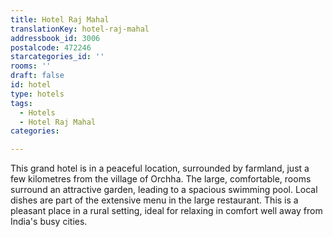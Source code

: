 ```yaml
---
title: Hotel Raj Mahal
translationKey: hotel-raj-mahal
addressbook_id: 3006
postalcode: 472246
starcategories_id: ''
rooms: ''
draft: false
id: hotel
type: hotels
tags:
  - Hotels
  - Hotel Raj Mahal
categories:

---
```

This grand hotel is in a peaceful location, surrounded by farmland, just a few kilometres from the village of Orchha. The large, comfortable, rooms surround an attractive garden, leading to a spacious swimming pool. Local dishes are part of the extensive menu in the large restaurant. This is a pleasant place in a rural setting, ideal for relaxing in comfort well away from India's busy cities.